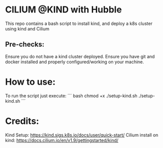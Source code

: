 # CILIUM @KIND with Hubble

This repo contains a bash script to install kind, and deploy a k8s cluster using kind and Cilium

## Pre-checks:

Ensure you do not have a kind cluster deployed.
Ensure you have git and docker installed and properly configured/working on your machine.

# How to use:

To run the script just execute:
´´´ bash
chmod +x ./setup-kind.sh
./setup-kind.sh
´´´

# Credits:

Kind Setup: https://kind.sigs.k8s.io/docs/user/quick-start/
Cilium install on kind: https://docs.cilium.io/en/v1.9/gettingstarted/kind/
